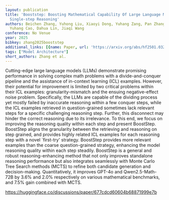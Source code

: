 ```yaml
---
layout: publication
title: 'Booststep: Boosting Mathematical Capability Of Large Language Models Via Improved
  Single-step Reasoning'
authors: Beichen Zhang, Yuhong Liu, Xiaoyi Dong, Yuhang Zang, Pan Zhang, Haodong Duan,
  Yuhang Cao, Dahua Lin, Jiaqi Wang
conference: No Venue
year: 2025
bibkey: zhang2025booststep
additional_links: [{name: Paper, url: 'https://arxiv.org/abs/hf2501.03226'}]
tags: ["Model Architecture"]
short_authors: Zhang et al.
---
```

Cutting-edge large language models (LLMs) demonstrate promising performance in solving complex math problems with a divide-and-conquer pipeline and the assistance of in-context learning (ICL) examples. However, their potential for improvement is limited by two critical problems within their ICL examples: granularity-mismatch and the ensuing negative-effect noise problem. Specifically, the LLMs are capable of the dividing process yet mostly failed by inaccurate reasoning within a few conquer steps, while the ICL examples retrieved in question-grained sometimes lack relevant steps for a specific challenging reasoning step. Further, this disconnect may hinder the correct reasoning due to its irrelevance. To this end, we focus on improving the reasoning quality within each step and present BoostStep. BoostStep aligns the granularity between the retrieving and reasoning on step grained, and provides highly related ICL examples for each reasoning step with a novel `first-try' strategy. BoostStep provides more relevant examples than the coarse question-grained strategy, enhancing the model reasoning quality within each step steadily. BoostStep is a general and robust reasoning-enhancing method that not only improves standalone reasoning performance but also integrates seamlessly with Monte Carlo Tree Search methods (MCTS) to refine both candidate generation and decision-making. Quantitatively, it improves GPT-4o and Qwen2.5-Math-72B by 3.6% and 2.0% respectively on various mathematical benchmarks, and 7.5% gain combined with MCTS.

https://huggingface.co/discussions/paper/677cdcd60604b68871999e7b